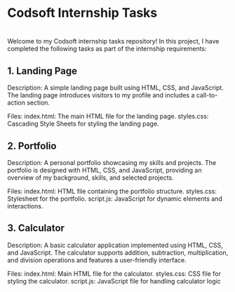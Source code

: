 <h1>Codsoft Internship Tasks<h1></h1>
Welcome to my Codsoft internship tasks repository! In this project, I have completed the following tasks as part of the internship requirements:

<h2>1. Landing Page</h2>
Description:
A simple landing page built using HTML, CSS, and JavaScript. The landing page introduces visitors to my profile and includes a call-to-action section.

Files:
index.html: The main HTML file for the landing page.
styles.css: Cascading Style Sheets for styling the landing page.

<h2>2. Portfolio</h2>
Description:
A personal portfolio showcasing my skills and projects. The portfolio is designed with HTML, CSS, and JavaScript, providing an overview of my background, skills, and selected projects.

Files:
index.html: HTML file containing the portfolio structure.
styles.css: Stylesheet for the portfolio.
script.js: JavaScript for dynamic elements and interactions.

<h2>3. Calculator</h2>
Description:
A basic calculator application implemented using HTML, CSS, and JavaScript. The calculator supports addition, subtraction, multiplication, and division operations and features a user-friendly interface.

Files:
index.html: Main HTML file for the calculator.
styles.css: CSS file for styling the calculator.
script.js: JavaScript file for handling calculator logic
